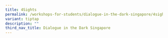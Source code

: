 ```yaml
---
title: 4Sights
permalink: /workshops-for-students/dialogue-in-the-dark-singapore/4sights/
variant: tiptap
description: ""
third_nav_title: Dialogue in the Dark Singapore
---
```

